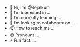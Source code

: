 - 👋 Hi, I’m @Sejalkum
- 👀 I’m interested in ...
- 🌱 I’m currently learning ...
- 💞️ I’m looking to collaborate on ...
- 📫 How to reach me ...
- 😄 Pronouns: ...
- ⚡ Fun fact: ...

<!---
Sejalkum/Sejalkum is a ✨ special ✨ repository because its `README.md` (this file) appears on your GitHub profile.
You can click the Preview link to take a look at your changes.
--->
